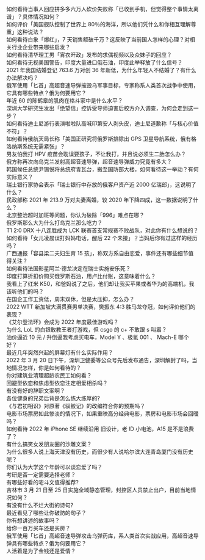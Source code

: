 如何看待当事人回应拼多多六万人砍价失败称「已收到手机，但觉得整个事情太离谱」？具体情况如何？  
如何评价「美国舰队控制了世界上 80％的海洋，所以他们凭什么和你相互理解尊重」这种说法？  
如何看待白象「爆红」，7 天销售额破千万？这反映了当前国人怎样的心理？对相关行业企业带来哪些启发？  
如何看待清华理工男「宵衣旰政」发布的求偶视频以及众妹子的回应？  
如何看待无视美国警告，印度大量进口俄石油，印度此举释放了什么信号？  
2021 年我国结婚登记 763.6 万对创 36 年新低，为什么年轻人不结婚了？有什么办法解决吗？  
俄军使用「匕首」高超音速导弹摧毁乌军事目标，专家称系人类首次战争中使用，它具有哪些特点？俄为何要用它？  
年近 60 的陈鹤皋的肌肉在格斗家中是什么水平？  
深圳大学研究生发出「绝望信」控诉受导师迫害后校方介入调查，为何会走到这一步？  
如何看待迪士尼游行表演啦啦队高喊印第安人剥头皮，迪士尼道歉称「与核心价值不符」？  
如何看待俄航天局长称「美国正研究将俄罗斯排除出 GPS 卫星导航系统，俄有格洛纳斯系统无需紧张」？  
男友怕我打 HPV 疫苗会耽误要孩子，不让我打，并且说必须生二胎怎么办？  
俄方称再次向乌克兰发射高超音速导弹，超音速导弹威力究竟有多大？  
韩国候任总统尹锡悦将总统府青瓦台，搬至国防部大楼，如何看待这一举动？有何实际意义？  
瑞士银行家协会表示「瑞士银行中存放的俄客户资产近 2000 亿瑞郎」，这说明了什么？  
民政部称 2021 年 213.9 万对夫妻离婚，较 2020 年下降四成，这一数据说明了什么？  
北京整治超时加班等问题，你认为破除「996」难点在哪？  
俄罗斯那么大为什么打乌克兰那么吃力？  
T1 2:0 DRX 十八连胜成为 LCK 联赛首支常规赛不败战队，对此你有什么想说的？  
如何看待「女儿凌晨误打妈妈电话，醒后 22 个未接」？当妈后你有过这样的经历吗？  
广西通报「容县梁二夫妇生育 15 孩」，称双方系自由恋爱，事件还有哪些细节值得关注？  
如何看待法国影星阿兰·德龙决定在瑞士实施安乐死？  
印度打算折扣价购买俄罗斯石油，用卢比付账，这意味着什么？  
我看上了红米 K50，和爸妈说了之后，他们却让我买苹果或者华为的高端机，我该听他们的吗？  
在国企工作工资低，周末双休，但是太压抑，怎么办？  
2022 WTT 新加坡大满贯赛男单决赛，樊振东 4:3 胜马龙夺冠，如何评价他们的表现？  
《艾尔登法环》会成为 2022 年度最佳游戏吗？  
为什么 LoL 的白银敢教王者打游戏，但 csgo 的 c+ 不敢跟 s 叫嚣？  
油价逼近 10 元 / 升倒逼我考虑买电车，Model Y 、极氪 001 、 Mach-E 哪个好？  
最近几年突然兴起的屏幕灯有什么实际作用？  
2022 年 3 月 20 日下午，深圳卫健委等公众号先后发布通告，深圳解封了吗，当地情况怎样，你是如何看待的？  
你对建筑业清理超龄农民工如何看？  
回避型依恋和焦虑型依恋注定相爱相杀吗？  
有没有好的辞职文案啊？  
各位健身的兄弟后背是怎么练大练厚的?  
《与君初相识》对原著《驭鲛记》的改编符合你的预期吗？  
电影市场票房如此惨淡的情况下，如果重映高分经典电影，票房和电影市场会回暖吗？  
如何看待 2022 年 iPhone SE 继续沿用 旧设计，老 ID 小电池，A15 是不是浪费了？  
有什么搞笑女发朋友圈的沙雕文案？  
为什么很多人说上海天津没有历史，而很少有人说哈尔滨大连青岛厦门没有历史呢？  
你们认为大学这个年龄可以谈恋爱了吗？  
考研是否一定需要选择老师？  
有哪些好看的宅斗文值得推荐?  
吉林市 3 月 21 日至 25 日实施全域静态管理，封控区人员禁止出户，目前当地情况如何？  
有没有什么不烂大街的诗句?  
最近看见了哪些让你破防的句子？  
你有想讲述的故事吗？  
给你一百万买车还是买房？  
俄军使用「匕首」高超音速导弹攻击乌弹药库，系人类首次实战应用，高超音速导弹具有哪些特点？俄为何要用它？  
人活着是为了金钱还是爱情？  
